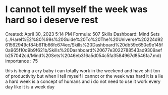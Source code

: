 # I cannot tell myself the week was hard so i deserve rest

Created: April 30, 2023 5:14 PM
Formula: 507
Skills Dashboard: Mind Sets  (../Harel%E2%80%99s%20Guide%20To%20The%20Universe%20224d9261562949cf84b611b66fc674ec/Skills%20Dashboard%20db59c650e9e145f0a965f10d9b9f621b/Skills%20Dashboard%20677e3022788543ad9309aefb257042cd/Mind%20Sets%2046eb316a5d054c5fa3584967d8546fa7.md)
importance : 75

this is being a cry baby i can totally work in the weekend and have shit ton of productivity but when i tell myself i cannot or the week was hard it is a lie a hard week is a concept of humans and i do not need to use it work every day like it is a week day